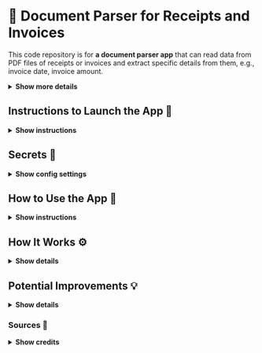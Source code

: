 # 📄 Document Parser for Receipts and Invoices

This code repository is for **a document parser app** that can read data from PDF files of receipts or invoices and extract specific details from them, e.g., invoice date, invoice amount.

<details><summary><b>Show more details</b></summary>

By default, it will extract the following items (if available):
* **DATE**: The date when the invoice was issued,
* **ITEM**: The purchased item listed in the invoice,
* **AMOUNT**: The invoice amount, and
* **VENDOR**: The name of the company that issued the invoice.

You can easily change these parameters either directly on the web app (before uploading documents) or in the source code.
</details>

## Instructions to Launch the App 🚀

<details><summary><b>Show instructions</b></summary>

Once you make a copy of this codebase on your computer, activate a Python virtual environment using the following command:

`python -m venv .venv --prompt doc-parser`

Once the Python virtual environment is created, activate it and install all dependencies from `requirements.txt`.

`source .venv/bin/activate`

`pip install -r requirements.txt`

Once all dependencies are installed, you can launch the app using the following command:

`streamlit run src/app.py`

In a few seconds the app will be lanuched in your browser. If that doesn't happen automatically, you can copy the URL that's printed in the output.

</details>

## Secrets 🔑

<details><summary><b>Show config settings</b></summary>

This app makes a call to the OpenAI API. You will need to get the API key from [OpenAI] and store it locally in the `.env` file.

<p align='center'>
	<img src='./img/api-key.png', alt='API Keys', width='650'>
</p>

[OpenAI]:      https://openai.com
</details>

## How to Use the App 🤔

<details><summary><b>Show instructions</b></summary>

Once the app is launched in a browser, you will see the following list of default parameters:

<p align='center'>
	<img src='./img/default-elements.png', alt='Default Elements', width='650'>
</p>

These are the elements that the app will try to extract from the uploaded documents. You can change these elements if you would like anything different, e.g. invoice number.

You can then upload PDF documents by either clicking on the **Browse files** button or by draggin and dropping files directly. Please be aware of the size limitation.

<p align='center'>
	<img src='./img/upload-docs.png' alt='Upload Documents', width='650'>
</p>

Once the files are uploaded, you will get results in a few minutes. Here's a sample result from three receipts:

<p align='center'>
	<img src='./img/sample-result.png' alt='Sample Results', width='650'>
</p>

You can download the results as CSV file by clicking on the **Click to Download** button.
</details>

## How It Works ⚙️

<details><summary><b>Show details</b></summary>

Each uploaded PDF document first gets converted into an image (by using `pypdfium2`). This is because it's easier to extract text from images rather than from PDF documents.

Then from these images, each line of raw (and messy!) text is extracted (by using `pytesseract`).

This raw text is then sent to GPT-3.5 via the OpenAI API with the following prompt:

<p align='center'>
	<img src='./img/prompt-template.png' alt='Prompt Template', width='650'>
</p>

Where `content` is all the extracted text and `data_elements` are the default parameters discussed above.

The GPT-3.5 model parses through the text and extracts the requested data elements (as long as they are available). The JSON results are then converted into a pandas dataframe and displayed on the app UI.

Please note that the app uses **gpt-3.5-turbo-0613** from OpenAI.
</details>

## Potential Improvements 💡

<details><summary><b>Show details</b></summary>

Of course, this app is far from perfect. Here are some improvements that can enhance the functionality/utility of this app:

1. Format all dates and dollar amounts so that they are consistent. 
2. Enable the user to make changes to the results that are displayed on the UI before exporting. Currently, the user _can_ make changes to the results but they are not persisted to the exported dataset.
3. Include some error handling. Currently, there are no proper safeguards against invalid files or when the requested elements are not found in the uploaded files.
</details>

### Sources 🔎 

<details><summary><b>Show credits</b></summary>

[LLM Chain Documentation](https://python.langchain.com/docs/modules/chains/foundational/llm_chain)

[`pypdfium2` Introduction](https://pypdfium2.readthedocs.io/en/stable/readme.html#usage)

[`pytesseract`s PyPI page](https://pypi.org/project/pytesseract/)

And finally, my **hearfelt thanks** to this wonderful video tutorial by [AIJason](https://youtu.be/v_cfORExneQ?si=A04p7JzF2v9cDaKk).
</details>
